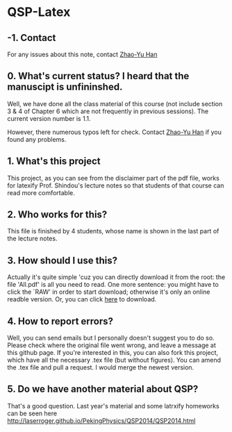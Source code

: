 # QSP-Latex

## -1. Contact

For any issues about this note, contact <a href="mailto:heinsius@pku.edu.cn">Zhao-Yu Han</a>

## 0. What's current status? I heard that the manuscipt is unfininshed. 

Well, we have done all the class material of this course (not include section 3 & 4 of Chapter 6 which are not frequently in previous sessions). The current version number is 1.1. 

However, there numerous typos left for check. Contact <a href="mailto:heinsius@pku.edu.cn">Zhao-Yu Han</a> if you found any problems. 

## 1. What's this project

This project, as you can see from the disclaimer part of the pdf file, works for latexify Prof. Shindou's lecture notes so that students of that course can read more comfortable. 

## 2. Who works for this?

This file is finished by 4 students, whose name is shown in the last part of the lecture notes. 

## 3. How should I use this?

Actually it's quite simple 'cuz you can directly download it from the root: the file 'All.pdf' is all you need to read. 
One more sentence: you might have to click the `RAW' in order to start download; otherwise it's only an online readble version. Or, you can click <a href = 'https://raw.githubusercontent.com/laserroger/QSP-Latex/master/All.pdf'>here</a> to download. 

## 4. How to report errors? 

Well, you can send emails but I personally doesn't suggest you to do so. Please check where the original file went wrong, and leave a message at this github page. If you're interested in this, you can also fork this project, which have all the necessary .tex file (but without figures). You can amend the .tex file and pull a request. I would merge the newest version. 

## 5. Do we have another material about QSP? 

That's a good question. Last year's material and some latrxify homeworks can be seen here
http://laserroger.github.io/PekingPhysics/QSP2014/QSP2014.html
